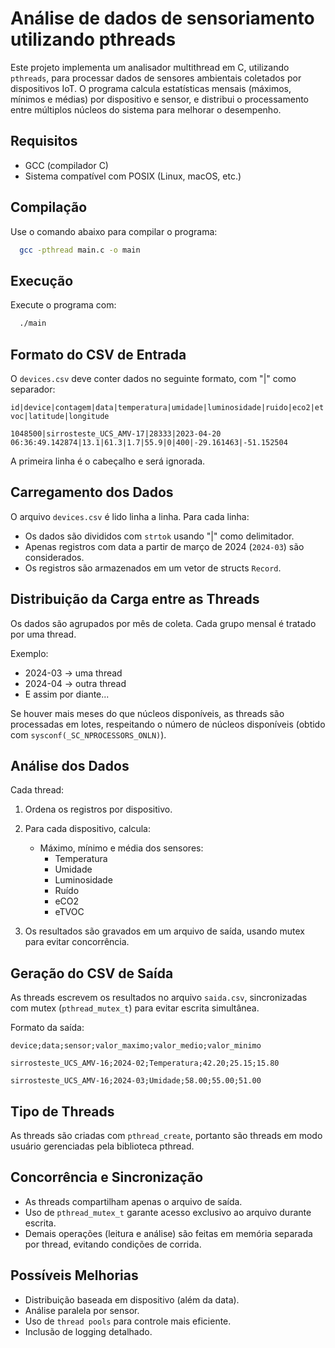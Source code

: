 # Análise de dados de sensoriamento utilizando pthreads 

Este projeto implementa um analisador multithread em C, utilizando `pthreads`, para processar dados de sensores ambientais coletados por dispositivos IoT. O programa calcula estatísticas mensais (máximos, mínimos e médias) por dispositivo e sensor, e distribui o processamento entre múltiplos núcleos do sistema para melhorar o desempenho.

## Requisitos

- GCC (compilador C)
- Sistema compatível com POSIX (Linux, macOS, etc.)

## Compilação

Use o comando abaixo para compilar o programa:

```bash
  gcc -pthread main.c -o main
```

## Execução

Execute o programa com:

```bash
  ./main
```

## Formato do CSV de Entrada
O `devices.csv` deve conter dados no seguinte formato, com "|" como separador:

`id|device|contagem|data|temperatura|umidade|luminosidade|ruido|eco2|etvoc|latitude|longitude`

`1048500|sirrosteste_UCS_AMV-17|28333|2023-04-20 06:36:49.142874|13.1|61.3|1.7|55.9|0|400|-29.161463|-51.152504`

A primeira linha é o cabeçalho e será ignorada.

## Carregamento dos Dados
O arquivo `devices.csv` é lido linha a linha. Para cada linha:
- Os dados são divididos com `strtok` usando "|" como delimitador.
- Apenas registros com data a partir de março de 2024 (`2024-03`) são considerados.
- Os registros são armazenados em um vetor de structs `Record`.

## Distribuição da Carga entre as Threads
Os dados são agrupados por mês de coleta.
Cada grupo mensal é tratado por uma thread.

Exemplo:
- 2024-03 → uma thread
- 2024-04 → outra thread
- E assim por diante...

Se houver mais meses do que núcleos disponíveis, as threads são processadas em lotes, respeitando o número de núcleos disponíveis (obtido com `sysconf(_SC_NPROCESSORS_ONLN)`).

## Análise dos Dados
Cada thread:
  1. Ordena os registros por dispositivo.
  2. Para cada dispositivo, calcula:
      - Máximo, mínimo e média dos sensores:
        - Temperatura
        - Umidade
        - Luminosidade
        - Ruído
        - eCO2
        - eTVOC

  3. Os resultados são gravados em um arquivo de saída, usando mutex para evitar concorrência.

## Geração do CSV de Saída
As threads escrevem os resultados no arquivo `saida.csv`, sincronizadas com mutex (`pthread_mutex_t`) para evitar escrita simultânea.

Formato da saída:

`device;data;sensor;valor_maximo;valor_medio;valor_minimo`

`sirrosteste_UCS_AMV-16;2024-02;Temperatura;42.20;25.15;15.80`

`sirrosteste_UCS_AMV-16;2024-03;Umidade;58.00;55.00;51.00`

## Tipo de Threads

As threads são criadas com `pthread_create`, portanto são threads em modo usuário gerenciadas pela biblioteca pthread.

## Concorrência e Sincronização
  - As threads compartilham apenas o arquivo de saída.
  - Uso de `pthread_mutex_t` garante acesso exclusivo ao arquivo durante escrita.
  - Demais operações (leitura e análise) são feitas em memória separada por thread, evitando condições de corrida.

## Possíveis Melhorias
  - Distribuição baseada em dispositivo (além da data).
  - Análise paralela por sensor.
  - Uso de `thread pools` para controle mais eficiente.
  - Inclusão de logging detalhado.